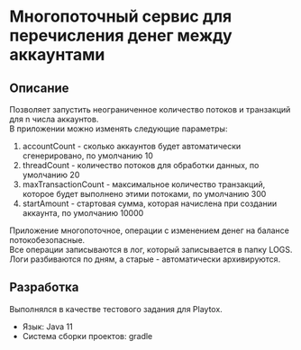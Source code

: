 # Многопоточный сервис для перечисления денег между аккаунтами 

## Описание

Позволяет запустить неограниченное количество потоков и транзакций для n числа аккаунтов.   
В приложении можно изменять следующие параметры:     
1. accountCount - сколько аккаунтов будет автоматически сгенерировано, по умолчанию 10
2. threadCount - количество потоков для обработки данных, по умолчанию 20
3. maxTransactionCount - максимальное количество транзакций, которое будет выполнено этими потоками, по умолчанию 300
4. startAmount - стартовая сумма, которая начислена при создании аккаунта, по умолчанию 10000     
         
Приложение многопоточное, операции с изменением денег на балансе потокобезопасные.     
Все операции записываются в лог, который записывается в папку LOGS. Логи разбиваются по дням, а старые - автоматически архивируются.

## Разработка

Выполнялся в качестве тестового задания для Playtox.

- Язык: Java 11
- Система сборки проектов: gradle
